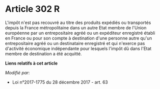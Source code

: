 # Article 302 R

L'impôt n'est pas recouvré au titre des produits expédiés ou transportés depuis la France métropolitaine dans un autre Etat
membre de l'Union européenne par un entrepositaire agréé ou un expéditeur enregistré établi en France ou pour son compte à
destination d'une personne autre qu'un entrepositaire agréé ou un destinataire enregistré et qui n'exerce pas d'activité
économique indépendante pour lesquels l'impôt dû dans l'Etat membre de destination a été acquitté.

**Liens relatifs à cet article**

_Modifié par_:

  - Loi n°2017-1775 du 28 décembre 2017 - art. 63
